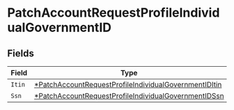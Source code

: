 # PatchAccountRequestProfileIndividualGovernmentID


## Fields

| Field                                                                                                                                | Type                                                                                                                                 | Required                                                                                                                             | Description                                                                                                                          |
| ------------------------------------------------------------------------------------------------------------------------------------ | ------------------------------------------------------------------------------------------------------------------------------------ | ------------------------------------------------------------------------------------------------------------------------------------ | ------------------------------------------------------------------------------------------------------------------------------------ |
| `Itin`                                                                                                                               | [*PatchAccountRequestProfileIndividualGovernmentIDItin](../../models/shared/patchaccountrequestprofileindividualgovernmentiditin.md) | :heavy_minus_sign:                                                                                                                   | N/A                                                                                                                                  |
| `Ssn`                                                                                                                                | [*PatchAccountRequestProfileIndividualGovernmentIDSsn](../../models/shared/patchaccountrequestprofileindividualgovernmentidssn.md)   | :heavy_minus_sign:                                                                                                                   | N/A                                                                                                                                  |